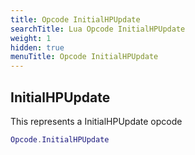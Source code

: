 ```yaml
---
title: Opcode InitialHPUpdate
searchTitle: Lua Opcode InitialHPUpdate
weight: 1
hidden: true
menuTitle: Opcode InitialHPUpdate
---
```

## InitialHPUpdate

This represents a InitialHPUpdate opcode
```lua
Opcode.InitialHPUpdate
```